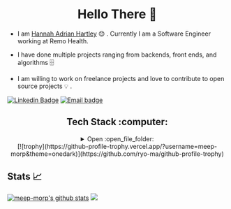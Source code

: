 <h1 align="center"> Hello There 👋 </h1>

- I am [Hannah Adrian Hartley](https://linkedin.com/in/hannah-adrian-hartley) :blush: .
  Currently I am a Software Engineer working at Remo Health.

- I have done multiple projects ranging from backends, front ends, and
  algorithms :file_cabinet: 

- I am willing to work on freelance projects and love to contribute to open
  source projects :bulb: .

<!-- * :magnet: You can checkout my projects from here :fire: - [![projects](https://forthebadge.com/images/badges/check-it-out.svg)]() -->
  
[![Linkedin Badge](https://img.shields.io/badge/-LinkedIn-blue?style=plastic-square&logo=Linkedin&logoColor=white)](https://linkedin.com/in/hannah-adrian-hartley)
[![Email badge](https://img.shields.io/badge/✉️-contact-brightgreen)](mailto:adrian.hartley.2000@gmail.com)</br>
  <h2 align="center">Tech Stack :computer: </h2>
<details>
  <summary align="center">
    Open :open_file_folder:
  </summary

      
  <br>
  <table align="center">
  <tbody>
   <tr>
  <td align="center" width="20%">
  <span><br><center>JavaScript</center></br></span> 
  <img height=60px src="./assets/js.png"> 
  </td>

  <td align="center" width="20%">
  <span><br><center>Java</center></br></span> 
  <img height=60px src="./assets/java.jpg"> 
  </td>

  <td align="center" width="20%">
  <span><br><center>Spring Boot</center></br></span> 
  <img height=60px src="./assets/spring.png"> 
  </td>
  </tr>

  <tr>
  <td align="center" width="20%">
  <span><br><center>React.js</center></br></span> 
  <img height=60px src="./assets/react.png"> 
  </td>

  <td align="center" width="20%">
  <span><br><center>Git</center></br></span> 
  <img height=60px src="./assets/git.jpeg"> 
  </td>

  <td align="center" width="20%">
  <span><br><center>Python</center></br></span> 
  <img height=60px src="./assets/python.png"> 
  </td>
  </tr>

  <tr>
  <td align="center" width="20%">
  <span><br><center>Vercel</center></br></span> 
  <img height=60px src="./assets/vercel.png"> 
  </td>

  <td align="center" width="20%">
  <span><br><center>Postgres SQL</center></br></span> 
  <img height=60px src="./assets/postgres.png"> 
  </td>

  <td align="center" width="20%">
  <span><br><center>JetBrains IDEs</center></br></span> 
  <img height=60px src="./assets/jetbrains.png"> 
  </td>
  </tr>

  <tr>
  <td align="center" width="20%">
  <span><br><center>Node.js</center></br></span> 
  <img height=60px src="./assets/node.jpg"> 
  </td>

  <td align="center" width="20%">
  <span><br><center>Visual Studio Code</center></br></span> 
  <img height=60px src="./assets/vscode.jpg"> 
  </td>

  <td align="center" width="20%">
  <span><br><center>Microsoft Office Specialist</center></br></span> 
  <img height=60px src="./assets/moffice.png"> 
  </td>
  </tr>

  </tbody>
  </table>
</details>

<div align='center'> [![trophy](https://github-profile-trophy.vercel.app/?username=meep-morp&theme=onedark)](https://github.com/ryo-ma/github-profile-trophy) </div>

## Stats :chart_with_upwards_trend:
[![meep-morp's github stats](https://github-readme-stats.vercel.app/api?username=meep-morp&theme=synthwave&card_width=100)](https://github.com/anuraghazra/github-readme-stats)
<img src="https://media3.giphy.com/media/YnkMcHgNIMW4Yfmjxr/giphy.gif?cid=ecf05e4743f2a39k2vybb1dsf4uml6qs9bsk7r68083auxhn&rid=giphy.gif" height=200/>

